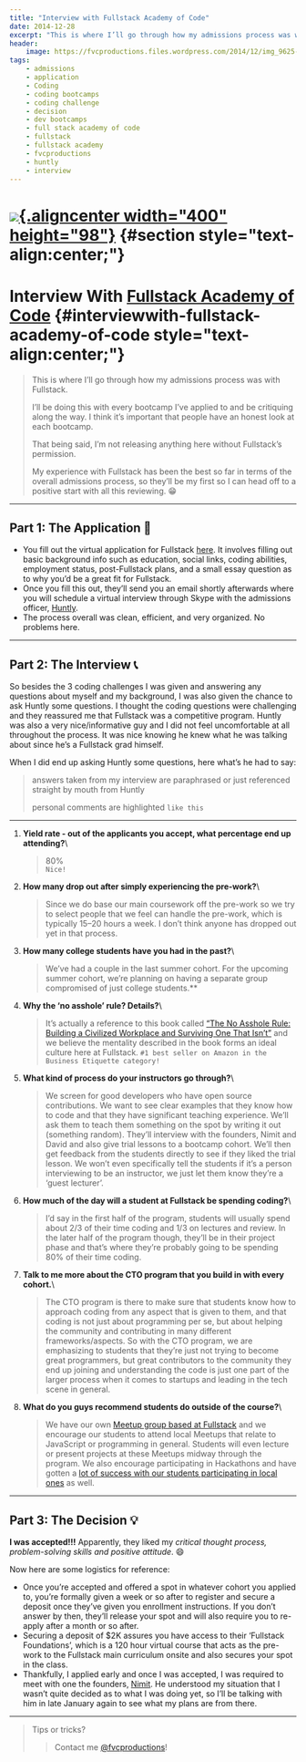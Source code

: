 ```yaml
---
title: "Interview with Fullstack Academy of Code"
date: 2014-12-28
excerpt: "This is where I’ll go through how my admissions process was with Fullstack Academy of Code based in NYC."
header:
    image: https://fvcproductions.files.wordpress.com/2014/12/img_9625-2.jpg
tags:
    - admissions
    - application
    - Coding
    - coding bootcamps
    - coding challenge
    - decision
    - dev bootcamps
    - full stack academy of code
    - fullstack
    - fullstack academy
    - fvcproductions
    - huntly
    - interview
---
```



[![](https://static.tumblr.com/da3e7f950dc4f48a095f2ed96013ea61/rf1lxme/1gCnf8uce/tumblr_static_eut8x7fhbuo0cccwcg8c8soo8.png){.aligncenter width="400" height="98"}](https://static.tumblr.com/da3e7f950dc4f48a095f2ed96013ea61/rf1lxme/1gCnf8uce/tumblr_static_eut8x7fhbuo0cccwcg8c8soo8.png) {#section style="text-align:center;"}
=============================================================================================================================================================================================================================================================================================

Interview With [Fullstack Academy of Code](https://www.fullstackacademy.com "Fullstack Academy of Code") {#interviewwith-fullstack-academy-of-code style="text-align:center;"}
=======================================================================================================

> This is where I’ll go through how my admissions process was with
> Fullstack.
>
> I’ll be doing this with every bootcamp I’ve applied to and be
> critiquing along the way. I think it’s important that people have an
> honest look at each bootcamp.
>
> That being said, I’m not releasing anything here without Fullstack’s
> permission.
>
> My experience with Fullstack has been the best so far in terms of the
> overall admissions process, so they’ll be my first so I can head off
> to a positive start with all this reviewing. 😁

------------------------------------------------------------------------

Part 1: The Application 📝
-------------------------

-   You fill out the virtual application for Fullstack
    [here](https://www.fullstackacademy.com/apply "Apply to Fullstack Academy").
    It involves filling out basic background info such as education,
    social links, coding abilities, employment status, post-Fullstack
    plans, and a small essay question as to why you’d be a great fit for
    Fullstack.
-   Once you fill this out, they’ll send you an email shortly afterwards
    where you will schedule a virtual interview through Skype with the
    admissions officer,
    [Huntly](https://www.linkedin.com/pub/huntly-mayo-malasky/24/852/b5a "Huntly - Admissions @Fullstack").
-   The process overall was clean, efficient, and very organized. No
    problems here.

------------------------------------------------------------------------

Part 2: The Interview 📞
-----------------------

So besides the 3 coding challenges I was given and answering any
questions about myself and my background, I was also given the chance to
ask Huntly some questions. I thought the coding questions were
challenging and they reassured me that Fullstack was a competitive
program. Huntly was also a very nice/informative guy and I did not feel
uncomfortable at all throughout the process. It was nice knowing he knew
what he was talking about since he’s a Fullstack grad himself.

When I did end up asking Huntly some questions, here what’s he had to
say:

> answers taken from my interview are paraphrased or just referenced
> straight by mouth from Huntly
>
> personal comments are highlighted `like this`

------------------------------------------------------------------------

1.  **Yield rate - out of the applicants you accept, what percentage end
    up attending?**\

    > 80%\
    > `Nice!`

2.  **How many drop out after simply experiencing the pre-work?**\

    > Since we do base our main coursework off the pre-work so we try to
    > select people that we feel can handle the pre-work, which is
    > typically 15–20 hours a week. I don’t think anyone has dropped out
    > yet in that process.

3.  **How many college students have you had in the past?**\

    > We’ve had a couple in the last summer cohort. For the upcoming
    > summer cohort, we’re planning on having a separate group
    > compromised of just college students.\*\*

4.  **Why the ‘no asshole’ rule? Details?**\

    > It’s actually a reference to this book called [“The No Asshole
    > Rule: Building a Civilized Workplace and Surviving One That
    > Isn’t”](https://www.amazon.com/The-Asshole-Rule-Civilized-Workplace/dp/0446698202 "The Asshole Rule")
    > and we believe the mentality described in the book forms an ideal
    > culture here at Fullstack.
    > `#1 best seller on Amazon in the Business Etiquette category!`

5.  **What kind of process do your instructors go through?**\

    > We screen for good developers who have open source contributions.
    > We want to see clear examples that they know how to code and that
    > they have significant teaching experience. We’ll ask them to teach
    > them something on the spot by writing it out (something random).
    > They’ll interview with the founders, Nimit and David and also give
    > trial lessons to a bootcamp cohort. We’ll then get feedback from
    > the students directly to see if they liked the trial lesson. We
    > won’t even specifically tell the students if it’s a person
    > interviewing to be an instructor, we just let them know they’re a
    > ‘guest lecturer’.

6.  **How much of the day will a student at Fullstack be spending
    coding?**\

    > I’d say in the first half of the program, students will usually
    > spend about 2/3 of their time coding and 1/3 on lectures and
    > review. In the later half of the program though, they’ll be in
    > their project phase and that’s where they’re probably going to be
    > spending 80% of their time coding.

7.  **Talk to me more about the CTO program that you build in with every
    cohort.**\

    > The CTO program is there to make sure that students know how to
    > approach coding from any aspect that is given to them, and that
    > coding is not just about programming per se, but about helping the
    > community and contributing in many different frameworks/aspects.
    > So with the CTO program, we are emphasizing to students that
    > they’re just not trying to become great programmers, but great
    > contributors to the community they end up joining and
    > understanding the code is just one part of the larger process when
    > it comes to startups and leading in the tech scene in general.

8.  **What do you guys recommend students do outside of the course?**\

    > We have our own [Meetup group based at
    > Fullstack](https://www.meetup.com/fullstack-javascript/ "Fullstack Meetup")
    > and we encourage our students to attend local Meetups that relate
    > to JavaScript or programming in general. Students will even
    > lecture or present projects at these Meetups midway through the
    > program. We also encourage participating in Hackathons and have
    > gotten a [lot of success with our students participating in local
    > ones](https://blog.fullstackacademy.com/post/78441810309/hacks-through-history "Hackathons @Fullstack")
    > as well.

------------------------------------------------------------------------

Part 3: The Decision 💡
----------------------

**I was accepted!!!** Apparently, they liked my *critical thought
process, problem-solving skills and positive attitude*. 😄

Now here are some logistics for reference:

-   Once you’re accepted and offered a spot in whatever cohort you
    applied to, you’re formally given a week or so after to register and
    secure a deposit once they’ve given you enrollment instructions. If
    you don’t answer by then, they’ll release your spot and will also
    require you to re-apply after a month or so after.
-   Securing a deposit of \$2K assures you have access to their
    ‘Fullstack Foundations’, which is a 120 hour virtual course that
    acts as the pre-work to the Fullstack main curriculum onsite and
    also secures your spot in the class.
-   Thankfully, I applied early and once I was accepted, I was required
    to meet with one the founders,
    [Nimit](https://twitter.com/nimit "Nimit - Founder @Fullstack"). He
    understood my situation that I wasn’t quite decided as to what I was
    doing yet, so I’ll be talking with him in late January again to see
    what my plans are from there.

------------------------------------------------------------------------

> Tips or tricks?
>
> > Contact me
> > [@fvcproductions](https://twitter.com/fvcproductions "FVCproductions - Twitter")!
